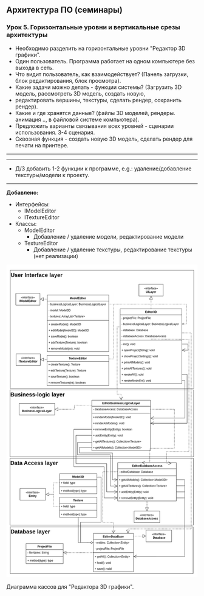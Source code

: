 ## Архитектура ПО (семинары)
### Урок 5. Горизонтальные уровни и вертикальные срезы архитектуры

 * Необходимо разделить на горизонтальные уровни "Редактор 3D графики".
 * Один пользователь. Программа работает на одном компьютере без выхода в сеть.
 * Что видит пользователь, как взаимодействует? (Панель загрузки, блок редактирования, блок просмотра).
 * Какие задачи можно делать - функции системы? (Загрузить 3D модель, рассмотреть 3D модель, создать новую,
 * редактировать вершины, текстуры, сделать рендер, сохранить рендер).
 * Какие и где хранятся данные? (файлы 3D моделей, рендеры. анимация .., в файловой системе компьютера).
 * Предложить варианты связывания всех уровней - сценарии использования. 3-4 сценария.
 * Сквозная функция - создать новую 3D модель, сделать рендер для печати на принтере.

<hr>
<hr>


 * Д/З добавить 1-2 функции к программе, e.g.: удаление/добавление текстуры/модели к проекту.

<hr> 

**Добавлено:**
* Интерфейсы:
  * IModelEditor
  * ITextureEditor
* Классы:
  * ModelEditor
    * Добавление / удаление модели, редактирование модели 
  * TextureEditor
    * Добавление / удаление текстуры, редактирование текстуры (нет реализации) 



![](Diagrams/Editor3d_class_diagram.drawio.png)

Диаграмма кассов для "Редактора 3D графики".

